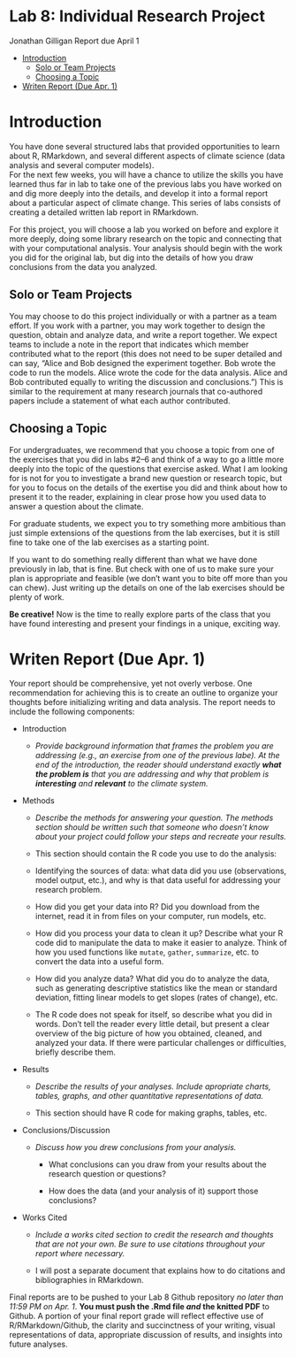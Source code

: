 Lab 8: Individual Research Project
================
Jonathan Gilligan
Report due April 1

-   [Introduction](#introduction)
    -   [Solo or Team Projects](#solo-or-team-projects)
    -   [Choosing a Topic](#choosing-a-topic)
-   [Writen Report (Due Apr. 1)](#writen-report-due-apr-1)

# Introduction

You have done several structured labs that provided opportunities to
learn about R, RMarkdown, and several different aspects of climate
science (data analysis and several computer models).  
For the next few weeks, you will have a chance to utilize the skills you
have learned thus far in lab to take one of the previous labs you have
worked on and dig more deeply into the details, and develop it into a
formal report about a particular aspect of climate change. This series
of labs consists of creating a detailed written lab report in RMarkdown.

For this project, you will choose a lab you worked on before and explore
it more deeply, doing some library research on the topic and connecting
that with your computational analysis. Your analysis should begin with
the work you did for the original lab, but dig into the details of how
you draw conclusions from the data you analyzed.

## Solo or Team Projects

You may choose to do this project individually or with a partner as a
team effort. If you work with a partner, you may work together to design
the question, obtain and analyze data, and write a report together. We
expect teams to include a note in the report that indicates which member
contributed what to the report (this does not need to be super detailed
and can say, “Alice and Bob designed the experiment together. Bob wrote
the code to run the models. Alice wrote the code for the data analysis.
Alice and Bob contributed equally to writing the discussion and
conclusions.”) This is similar to the requirement at many research
journals that co-authored papers include a statement of what each author
contributed.

## Choosing a Topic

For undergraduates, we recommend that you choose a topic from one of the
exercises that you did in labs \#2–6 and think of a way to go a little
more deeply into the topic of the questions that exercise asked. What I
am looking for is not for you to investigate a brand new question or
research topic, but for you to focus on the details of the exertise you
did and think about how to present it to the reader, explaining in clear
prose how you used data to answer a question about the climate.

For graduate students, we expect you to try something more ambitious
than just simple extensions of the questions from the lab exercises, but
it is still fine to take one of the lab exercises as a starting point.

If you want to do something really different than what we have done
previously in lab, that is fine. But check with one of us to make sure
your plan is appropriate and feasible (we don’t want you to bite off
more than you can chew). Just writing up the details on one of the lab
exercises should be plenty of work.

**Be creative!** Now is the time to really explore parts of the class
that you have found interesting and present your findings in a unique,
exciting way.

# Writen Report (Due Apr. 1)

Your report should be comprehensive, yet not overly verbose. One
recommendation for achieving this is to create an outline to organize
your thoughts before initializing writing and data analysis. The report
needs to include the following components:

-   Introduction

    -   *Provide background information that frames the problem you are
        addressing (e.g., an exercise from one of the previous labe). At
        the end of the introduction, the reader should understand
        exactly **what the problem is** that you are addressing and why
        that problem is **interesting** and **relevant** to the climate
        system.*

-   Methods

    -   *Describe the methods for answering your question. The methods
        section should be written such that someone who doesn’t know
        about your project could follow your steps and recreate your
        results.*

    -   This section should contain the R code you use to do the
        analysis:

    -   Identifying the sources of data: what data did you use
        (observations, model output, etc.), and why is that data useful
        for addressing your research problem.

    -   How did you get your data into R? Did you download from the
        internet, read it in from files on your computer, run models,
        etc.

    -   How did you process your data to clean it up? Describe what your
        R code did to manipulate the data to make it easier to analyze.
        Think of how you used functions like `mutate`, `gather`,
        `summarize`, etc. to convert the data into a useful form.

    -   How did you analyze data? What did you do to analyze the data,
        such as generating descriptive statistics like the mean or
        standard deviation, fitting linear models to get slopes (rates
        of change), etc.

    -   The R code does not speak for itself, so describe what you did
        in words. Don’t tell the reader every little detail, but present
        a clear overview of the big picture of how you obtained,
        cleaned, and analyzed your data. If there were particular
        challenges or difficulties, briefly describe them.

-   Results

    -   *Describe the results of your analyses. Include apropriate
        charts, tables, graphs, and other quantitative representations
        of data.*

    -   This section should have R code for making graphs, tables, etc.

-   Conclusions/Discussion

    -   *Discuss how you drew conclusions from your analysis.*

        -   What conclusions can you draw from your results about the
            research question or questions?

        -   How does the data (and your analysis of it) support those
            conclusions?

-   Works Cited

    -   *Include a works cited section to credit the research and
        thoughts that are not your own. Be sure to use citations
        throughout your report where necessary.*

    -   I will post a separate document that explains how to do
        citations and bibliographies in RMarkdown.

Final reports are to be pushed to your Lab 8 Github repository *no later
than 11:59 PM on Apr. 1*. **You must push the .Rmd file *and* the
knitted PDF** to Github. A portion of your final report grade will
reflect effective use of R/RMarkdown/Github, the clarity and
succinctness of your writing, visual representations of data,
appropriate discussion of results, and insights into future analyses.
